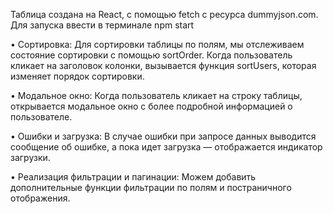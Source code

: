 Таблица создана на React, с помощью fetch с ресурса dummyjson.com.
Для запуска ввести в терминале npm start

• Сортировка: Для сортировки таблицы по полям, мы отслеживаем состояние сортировки с помощью sortOrder. Когда пользователь кликает на заголовок колонки, вызывается функция sortUsers, которая изменяет порядок сортировки.

• Модальное окно: Когда пользователь кликает на строку таблицы, открывается модальное окно с более подробной информацией о пользователе.

• Ошибки и загрузка: В случае ошибки при запросе данных выводится сообщение об ошибке, а пока идет загрузка — отображается индикатор загрузки.

• Реализация фильтрации и пагинации: Можем добавить дополнительные функции фильтрации по полям и постраничного отображения.

